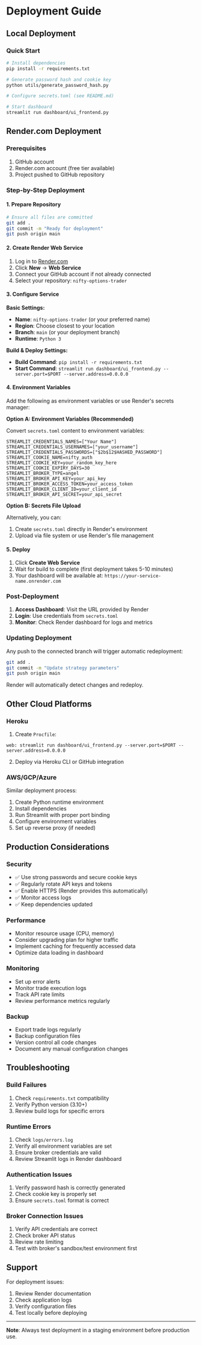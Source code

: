 # Deployment Guide

## Local Deployment

### Quick Start

```bash
# Install dependencies
pip install -r requirements.txt

# Generate password hash and cookie key
python utils/generate_password_hash.py

# Configure secrets.toml (see README.md)

# Start dashboard
streamlit run dashboard/ui_frontend.py
```

## Render.com Deployment

### Prerequisites

1. GitHub account
2. Render.com account (free tier available)
3. Project pushed to GitHub repository

### Step-by-Step Deployment

#### 1. Prepare Repository

```bash
# Ensure all files are committed
git add .
git commit -m "Ready for deployment"
git push origin main
```

#### 2. Create Render Web Service

1. Log in to [Render.com](https://render.com)
2. Click **New** → **Web Service**
3. Connect your GitHub account if not already connected
4. Select your repository: `nifty-options-trader`

#### 3. Configure Service

**Basic Settings:**
- **Name**: `nifty-options-trader` (or your preferred name)
- **Region**: Choose closest to your location
- **Branch**: `main` (or your deployment branch)
- **Runtime**: `Python 3`

**Build & Deploy Settings:**
- **Build Command**: `pip install -r requirements.txt`
- **Start Command**: `streamlit run dashboard/ui_frontend.py --server.port=$PORT --server.address=0.0.0.0`

#### 4. Environment Variables

Add the following as environment variables or use Render's secrets manager:

**Option A: Environment Variables (Recommended)**

Convert `secrets.toml` content to environment variables:

```
STREAMLIT_CREDENTIALS_NAMES=["Your Name"]
STREAMLIT_CREDENTIALS_USERNAMES=["your_username"]
STREAMLIT_CREDENTIALS_PASSWORDS=["$2b$12$HASHED_PASSWORD"]
STREAMLIT_COOKIE_NAME=nifty_auth
STREAMLIT_COOKIE_KEY=your_random_key_here
STREAMLIT_COOKIE_EXPIRY_DAYS=30
STREAMLIT_BROKER_TYPE=angel
STREAMLIT_BROKER_API_KEY=your_api_key
STREAMLIT_BROKER_ACCESS_TOKEN=your_access_token
STREAMLIT_BROKER_CLIENT_ID=your_client_id
STREAMLIT_BROKER_API_SECRET=your_api_secret
```

**Option B: Secrets File Upload**

Alternatively, you can:
1. Create `secrets.toml` directly in Render's environment
2. Upload via file system or use Render's file management

#### 5. Deploy

1. Click **Create Web Service**
2. Wait for build to complete (first deployment takes 5-10 minutes)
3. Your dashboard will be available at: `https://your-service-name.onrender.com`

### Post-Deployment

1. **Access Dashboard**: Visit the URL provided by Render
2. **Login**: Use credentials from `secrets.toml`
3. **Monitor**: Check Render dashboard for logs and metrics

### Updating Deployment

Any push to the connected branch will trigger automatic redeployment:

```bash
git add .
git commit -m "Update strategy parameters"
git push origin main
```

Render will automatically detect changes and redeploy.

## Other Cloud Platforms

### Heroku

1. Create `Procfile`:
```
web: streamlit run dashboard/ui_frontend.py --server.port=$PORT --server.address=0.0.0.0
```

2. Deploy via Heroku CLI or GitHub integration

### AWS/GCP/Azure

Similar deployment process:
1. Create Python runtime environment
2. Install dependencies
3. Run Streamlit with proper port binding
4. Configure environment variables
5. Set up reverse proxy (if needed)

## Production Considerations

### Security

- ✅ Use strong passwords and secure cookie keys
- ✅ Regularly rotate API keys and tokens
- ✅ Enable HTTPS (Render provides this automatically)
- ✅ Monitor access logs
- ✅ Keep dependencies updated

### Performance

- Monitor resource usage (CPU, memory)
- Consider upgrading plan for higher traffic
- Implement caching for frequently accessed data
- Optimize data loading in dashboard

### Monitoring

- Set up error alerts
- Monitor trade execution logs
- Track API rate limits
- Review performance metrics regularly

### Backup

- Export trade logs regularly
- Backup configuration files
- Version control all code changes
- Document any manual configuration changes

## Troubleshooting

### Build Failures

1. Check `requirements.txt` compatibility
2. Verify Python version (3.10+)
3. Review build logs for specific errors

### Runtime Errors

1. Check `logs/errors.log`
2. Verify all environment variables are set
3. Ensure broker credentials are valid
4. Review Streamlit logs in Render dashboard

### Authentication Issues

1. Verify password hash is correctly generated
2. Check cookie key is properly set
3. Ensure `secrets.toml` format is correct

### Broker Connection Issues

1. Verify API credentials are correct
2. Check broker API status
3. Review rate limiting
4. Test with broker's sandbox/test environment first

## Support

For deployment issues:
1. Review Render documentation
2. Check application logs
3. Verify configuration files
4. Test locally before deploying

---

**Note**: Always test deployment in a staging environment before production use.

